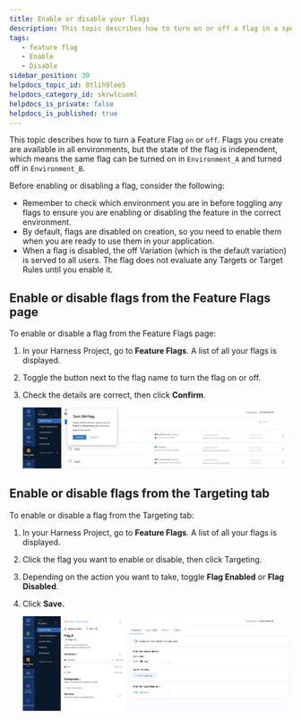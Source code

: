 ```yaml
---
title: Enable or disable your flags
description: This topic describes how to turn on or off a flag in a specific environment.
tags: 
   - feature flag
   - Enable
   - Disable
sidebar_position: 30
helpdocs_topic_id: 0tlih9lee5
helpdocs_category_id: skrwlcueml
helpdocs_is_private: false
helpdocs_is_published: true
---
```


This topic describes how to turn a Feature Flag `on` or `off`. Flags you create are available in all environments, but the state of the flag is independent, which means the same flag can be turned on in `Environment_A` and turned off in `Environment_B`.

Before enabling or disabling a flag, consider the following:

* Remember to check which environment you are in before toggling any flags to ensure you are enabling or disabling the feature in the correct environment.
* By default, flags are disabled on creation, so you need to enable them when you are ready to use them in your application.
* When a flag is disabled, the off Variation (which is the default variation) is served to all users. The flag does not evaluate any Targets or Target Rules until you enable it.

## Enable or disable flags from the Feature Flags page

To enable or disable a flag from the Feature Flags page:

1. In your Harness Project, go to **Feature Flags**. A list of all your flags is displayed.
2. Toggle the button next to the flag name to turn the flag on or off.
3. Check the details are correct, then click **Confirm**.

   ![A screenshot of a message asking the user to confirm they want to toggle a flag on. ](./static/1-enable-or-disable-a-feature-flag-07.png)

## Enable or disable flags from the Targeting tab

To enable or disable a flag from the Targeting tab:

1. In your Harness Project, go to **Feature Flags**. A list of all your flags is displayed.
2. Click the flag you want to enable or disable, then click Targeting.
3. Depending on the action you want to take, toggle **Flag Enabled** or **Flag Disabled**.
4. Click **Save.**

   ![A screenshot of a message asking the user to confirm they want to toggle a flag on. ](./static/1-enable-or-disable-a-feature-flag-08.png)

